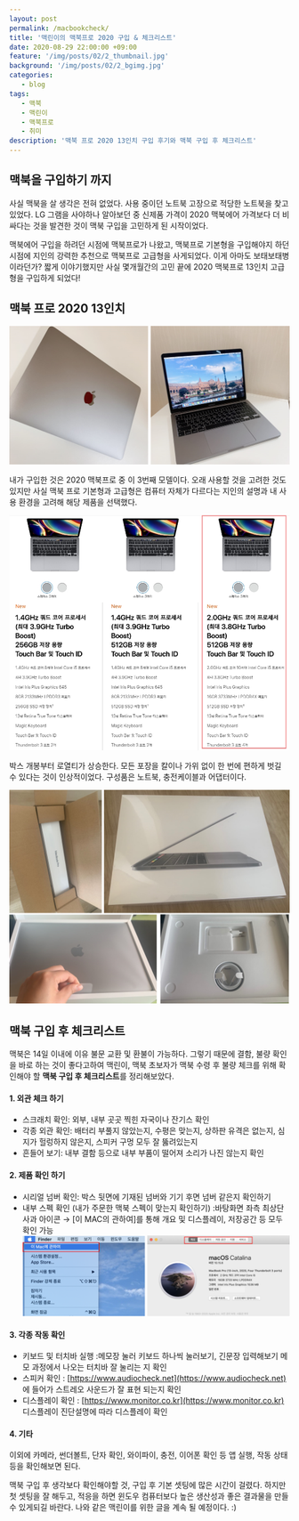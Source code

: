 ```yaml
---
layout: post
permalink: /macbookcheck/
title: '맥린이의 맥북프로 2020 구입 & 체크리스트'
date: 2020-08-29 22:00:00 +09:00
feature: '/img/posts/02/2_thumbnail.jpg'
background: '/img/posts/02/2_bgimg.jpg'
categories:
   - blog
tags:
   - 맥북
   - 맥린이
   - 맥북프로
   - 취미
description: '맥북 프로 2020 13인치 구입 후기와 맥북 구입 후 체크리스트'
---
```

## 맥북을 구입하기 까지

사실 맥북을 살 생각은 전혀 없었다. 사용 중이던 노트북 고장으로 적당한 노트북을 찾고 있었다. LG 그램을 사야하나 알아보던 중 신제품 가격이 2020 맥북에어 가격보다 더 비싸다는 것을 발견한 것이 맥북 구입을 고민하게 된 시작이었다.

맥북에어 구입을 하려던 시점에 맥북프로가 나왔고, 맥북프로 기본형을 구입해야지 하던 시점에 지인의 강력한 추천으로 맥북프로 고급형을 사게되었다. 이게 아마도 보태보태병이라던가? 짧게 이야기했지만 사실 몇개월간의 고민 끝에 2020 맥북프로 13인치 고급형을 구입하게 되었다!


## 맥북 프로 2020 13인치

![블로그이미지](/img/posts/02/macbook-1.png)

내가 구입한 것은 2020 맥북프로 중 이 3번째 모델이다.
오래 사용할 것을 고려한 것도 있지만 사실 맥북 프로 기본형과 고급형은 컴퓨터 자체가 다르다는 지인의 설명과 내 사용 환경을 고려해 해당 제품을 선택했다.

![블로그이미지](/img/posts/02/macbook-2.jpg)

박스 개봉부터 로열티가 상승한다. 모든 포장을 칼이나 가위 없이 한 번에 편하게 벗길 수 있다는 것이 인상적이었다. 구성품은 노트북, 충전케이블과 어댑터이다.

![블로그이미지](/img/posts/02/macbook-3.png)

## 맥북 구입 후 체크리스트

맥북은 14일 이내에 이유 불문 교환 및 환불이 가능하다. 그렇기 때문에 결함, 불량 확인을 바로 하는 것이 좋다고하여 맥린이, 맥북 초보자가 맥북 수령 후 불량 체크를 위해 확인해야 할 **맥북 구입 후 체크리스트**를 정리해보았다.

#### 1. 외관 체크 하기
  * 스크래치 확인: 외부, 내부 곳곳 찍힌 자국이나 잔기스 확인
  * 각종 외관 확인: 배터리 부풀지 않았는지, 수평은 맞는지, 상하판 유격은 없는지, 심지가 헐렁하지 않은지, 스피커 구멍 모두 잘 뚫려있는지  
  * 흔들어 보기: 내부 결함 등으로 내부 부품이 떨어져 소리가 나진 않는지 확인

#### 2. 제품 확인 하기
  * 시리얼 넘버 확인: 박스 뒷면에 기재된 넘버와 기기 후면 넘버 같은지 확인하기
  * 내부 스펙 확인 (내가 주문한 맥북 스펙이 맞는지 확인하기)
    :바탕화면 좌측 최상단 사과 아이콘 → [이 MAC의 관하여]를 통해 개요 및 디스플레이, 저장공간 등 모두 확인 가능
    ![블로그이미지](/img/posts/02/macbook-4.png)

#### 3. 각종 작동 확인
  * 키보드 및 터치바 실행
    :메모장 눌러 키보드 하나씩 눌러보기, 긴문장 입력해보기
    메모 과정에서 나오는 터치바 잘 눌리는 지 확인
  * 스피커 확인
    : [https://www.audiocheck.net](https://www.audiocheck.net) 에 들어가 스트레오 사운드가 잘 표현 되는지 확인
  * 디스플레이 확인
    : [https://www.monitor.co.kr](https://www.monitor.co.kr) 디스플레이 진단설명에 따라 디스플레이 확인

#### 4. 기타
  이외에 카메라, 썬더볼트, 단자 확인, 와이파이, 충전, 이어폰 확인 등 앱 실행, 작동 상태 등을 확인해보면 된다.

맥북 구입 후 생각보다 확인해야할 것, 구입 후 기본 셋팅에 많은 시간이 걸렸다. 하지만 첫 셋팅을 잘 해두고, 적응을 하면 윈도우 컴퓨터보다 높은 생산성과 좋은 결과물을 만들 수 있게되길 바란다. 나와 같은 맥린이를 위한 글을 계속 될 예정이다. :)
